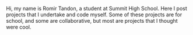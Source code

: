 Hi, my name is Romir Tandon, a student at Summit High School. 
Here I post projects that I undertake and code myself. 
Some of these projects are for school, and some are collaborative, but most are projects that I thought were cool.
<!---
BottleOfBeans/BottleOfBeans is a ✨ special ✨ repository because its `README.md` (this file) appears on your GitHub profile.
You can click the Preview link to take a look at your changes.
--->
